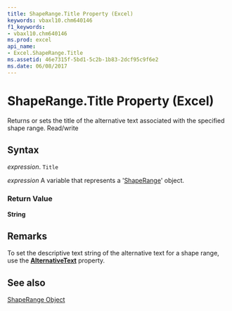 ```yaml
---
title: ShapeRange.Title Property (Excel)
keywords: vbaxl10.chm640146
f1_keywords:
- vbaxl10.chm640146
ms.prod: excel
api_name:
- Excel.ShapeRange.Title
ms.assetid: 46e7315f-5bd1-5c2b-1b83-2dcf95c9f6e2
ms.date: 06/08/2017
---
```



# ShapeRange.Title Property (Excel)

Returns or sets the title of the alternative text associated with the specified shape range. Read/write


## Syntax

 _expression_. `Title`

 _expression_ A variable that represents a '[ShapeRange](Excel.ShapeRange.md)' object.


### Return Value

 **String**


## Remarks

To set the descriptive text string of the alternative text for a shape range, use the  **[AlternativeText](Excel.ShapeRange.AlternativeText.md)** property.


## See also


[ShapeRange Object](Excel.ShapeRange.md)

